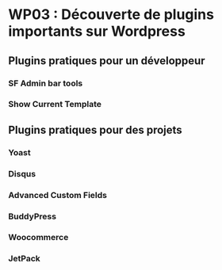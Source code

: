 # WP03 : Découverte de plugins importants sur Wordpress

## Plugins pratiques pour un développeur
### SF Admin bar tools
### Show Current Template

## Plugins pratiques pour des projets
### Yoast
### Disqus
### Advanced Custom Fields
### BuddyPress
### Woocommerce
### JetPack

